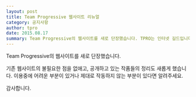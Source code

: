 ```yaml
---
layout: post
title: Team Progressive 웹사이트 리뉴얼
category: 공지사항
author: tpro
date: 2015.08.17
summary: Team Progressive의 웹사이트를 새로 단장했습니다. TPRO는 인터넷 길드입니다.
---
```


Team Progressive의 웹사이트를 새로 단장했습니다.

기존 웹사이트의 불필요한 점을 없애고, 공개하고 있는 작품들의 정리도 새롭게 했습니다. 이용중에 어려운 부분이 있거나 제대로 작동하지 않는 부분이 있다면 알려주세요.

감사합니다.